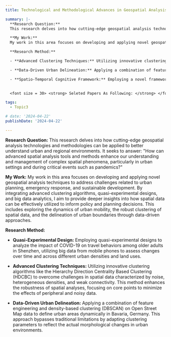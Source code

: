```yaml
---
title: Technological and Methodological Advances in Geospatial Analysis

summary: |-
  **Research Question:**
  This research delves into how cutting-edge geospatial analysis technologies and methodologies can be applied to better understand urban and regional environments. It seeks to answer: "How can advanced spatial analysis tools and methods enhance our understanding and management of complex spatial phenomena, particularly in urban settings and during critical events such as pandemics?"

  **My Work:**
  My work in this area focuses on developing and applying novel geospatial analysis techniques to address challenges related to urban planning, emergency response, and sustainable development. By integrating advanced clustering algorithms, quasi-experimental designs, and big data analytics, I aim to provide deeper insights into how spatial data can be effectively utilized to inform policy and planning decisions. This includes exploring the dynamics of urban mobility, the robust clustering of spatial data, and the delineation of urban boundaries through data-driven approaches.

  **Research Method:**

  - **Advanced Clustering Techniques:** Utilizing innovative clustering algorithms like the Hierarchy Direction Centrality Based Clustering (HDCBC) to overcome challenges in spatial data characterized by noise, heterogeneous densities, and weak connectivity. This method enhances the robustness of spatial analyses, focusing on core points to minimize the effects of peripheral and noisy data.

  - **Data-Driven Urban Delineation:** Applying a combination of feature engineering and density-based clustering (DBSCAN) on Open Street Map data to define urban areas dynamically in Bavaria, Germany. This approach bypasses traditional limitations by adapting clustering parameters to reflect the actual morphological changes in urban environments.

  - **Spatio-Temporal Cognitive Framework:** Employing a novel framework that integrates multiple spatio-temporal scales to analyze individual route choices during outdoor evacuations. This approach includes developing a spatio-temporal A* algorithm to optimize route planning based on individual cognitive processes and agent-based simulations.
 

  <font size = 30> <strong> Seleted Papers As Following: </strong> </font>

tags:
  - Topic3

# date: '2024-04-22'
publishDate: '2024-04-22'

---
```

**Research Question:**
This research delves into how cutting-edge geospatial analysis technologies and methodologies can be applied to better understand urban and regional environments. It seeks to answer: "How can advanced spatial analysis tools and methods enhance our understanding and management of complex spatial phenomena, particularly in urban settings and during critical events such as pandemics?"

**My Work:**
My work in this area focuses on developing and applying novel geospatial analysis techniques to address challenges related to urban planning, emergency response, and sustainable development. By integrating advanced clustering algorithms, quasi-experimental designs, and big data analytics, I aim to provide deeper insights into how spatial data can be effectively utilized to inform policy and planning decisions. This includes exploring the dynamics of urban mobility, the robust clustering of spatial data, and the delineation of urban boundaries through data-driven approaches.

**Research Method:**
- **Quasi-Experimental Design:** Employing quasi-experimental designs to analyze the impact of COVID-19 on travel behaviors among older adults in Shenzhen, utilizing big data from mobile phones to assess changes over time and across different urban densities and land uses.

- **Advanced Clustering Techniques:** Utilizing innovative clustering algorithms like the Hierarchy Direction Centrality Based Clustering (HDCBC) to overcome challenges in spatial data characterized by noise, heterogeneous densities, and weak connectivity. This method enhances the robustness of spatial analyses, focusing on core points to minimize the effects of peripheral and noisy data.

- **Data-Driven Urban Delineation:** Applying a combination of feature engineering and density-based clustering (DBSCAN) on Open Street Map data to define urban areas dynamically in Bavaria, Germany. This approach bypasses traditional limitations by adapting clustering parameters to reflect the actual morphological changes in urban environments.
